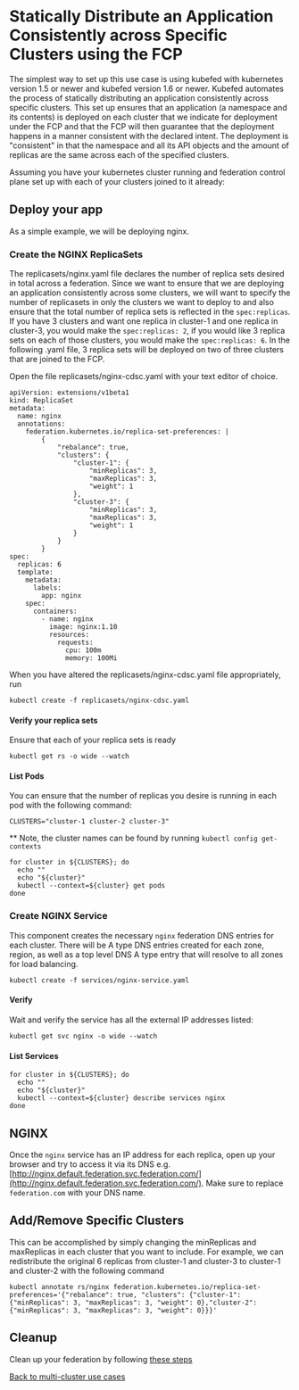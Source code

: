 # Statically Distribute an Application Consistently across Specific Clusters using the FCP

The simplest way to set up this use case is using kubefed with kubernetes version 1.5 or newer and kubefed version 1.6 or newer. Kubefed automates the process of statically distributing an application consistently across specific clusters. This set up ensures that an application (a namespace and its contents) is deployed on each cluster that we indicate for deployment under the FCP and that the FCP will then guarantee that the deployment happens in a manner consistent with the declared intent. The deployment is "consistent" in that the namespace and all its API objects and the amount of replicas are the same across each of the specified clusters.

Assuming you have your kubernetes cluster running and federation control plane set up with each of your clusters joined to it already:

## Deploy your app

As a simple example, we will be deploying nginx.

### Create the NGINX ReplicaSets

The replicasets/nginx.yaml file declares the number of replica sets desired in total across a federation. Since we want to ensure that we are deploying an application consistently across some clusters, we will want to specify the number of replicasets in only the clusters we want to deploy to and also ensure that the total number of replica sets is reflected in the `spec:replicas`. If you have 3 clusters and want one replica in cluster-1 and one replica in cluster-3, you would make the `spec:replicas: 2`, if you would like 3 replica sets on each of those clusters, you would make the `spec:replicas: 6`. In the following .yaml file, 3 replica sets will be deployed on two of three clusters that are joined to the FCP.

Open the file replicasets/nginx-cdsc.yaml with your text editor of choice.

```
apiVersion: extensions/v1beta1
kind: ReplicaSet
metadata:
  name: nginx
  annotations:
    federation.kubernetes.io/replica-set-preferences: |
        {
            "rebalance": true,
            "clusters": {
                "cluster-1": {
                    "minReplicas": 3,
                    "maxReplicas": 3,
                    "weight": 1
                },
                "cluster-3": {
                    "minReplicas": 3,
                    "maxReplicas": 3,
                    "weight": 1
                }
            }
        }
spec:
  replicas: 6 
  template:
    metadata:
      labels:
        app: nginx
    spec:
      containers:
        - name: nginx
          image: nginx:1.10
          resources:
            requests:
              cpu: 100m
              memory: 100Mi

```
When you have altered the replicasets/nginx-cdsc.yaml file appropriately, run

```
kubectl create -f replicasets/nginx-cdsc.yaml
```

#### Verify your replica sets

Ensure that each of your replica sets is ready

```
kubectl get rs -o wide --watch
```

#### List Pods

You can ensure that the number of replicas you desire is running in each pod with the following command:

```
CLUSTERS="cluster-1 cluster-2 cluster-3"
```
** Note, the cluster names can be found by running `kubectl config get-contexts`

```
for cluster in ${CLUSTERS}; do
  echo ""
  echo "${cluster}"
  kubectl --context=${cluster} get pods
done
```


### Create NGINX Service

This component creates the necessary `nginx` federation DNS entries for each cluster. There will be A type DNS entries created for each zone, region, as well as a top level DNS A type entry that will resolve to all zones for load balancing.

```
kubectl create -f services/nginx-service.yaml
```

#### Verify

Wait and verify the service has all the external IP addresses listed:

```
kubectl get svc nginx -o wide --watch
```

#### List Services

```
for cluster in ${CLUSTERS}; do
  echo ""
  echo "${cluster}"
  kubectl --context=${cluster} describe services nginx
done
```

## NGINX

Once the `nginx` service has an IP address for each replica, open up your browser and try to access it via its
DNS e.g. [http://nginx.default.federation.svc.federation.com/](http://nginx.default.federation.svc.federation.com/). Make sure to replace `federation.com` with your DNS name.

## Add/Remove Specific Clusters

This can be accomplished by simply changing the minReplicas and maxReplicas in each cluster that you want to include.
For example, we can redistribute the original 6 replicas from cluster-1 and cluster-3 to cluster-1 and cluster-2 with the following command

```
kubectl annotate rs/nginx federation.kubernetes.io/replica-set-preferences='{"rebalance": true, "clusters": {"cluster-1": {"minReplicas": 3, "maxReplicas": 3, "weight": 0},"cluster-2": {"minReplicas": 3, "maxReplicas": 3, "weight": 0}}}'
```



## Cleanup

Clean up your federation by following [these steps](./cleanup.md)


[Back to multi-cluster use cases](../README.md#multi-cluster-use-cases-1)

